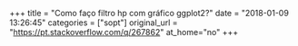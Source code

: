 +++
title = "Como faço filtro hp com gráfico ggplot2?"
date = "2018-01-09 13:26:45"
categories = ["sopt"]
original_url = "https://pt.stackoverflow.com/q/267862"
at_home="no"
+++

